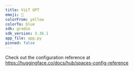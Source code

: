 ```yaml
---
title: ViLT GPT
emoji: 🚀
colorFrom: yellow
colorTo: blue
sdk: gradio
sdk_version: 3.36.1
app_file: app.py
pinned: false
---
```


Check out the configuration reference at https://huggingface.co/docs/hub/spaces-config-reference
